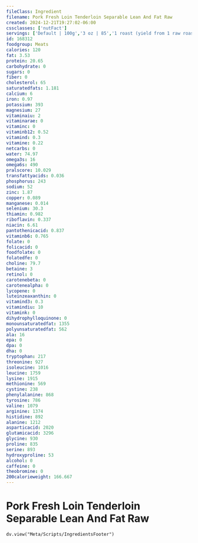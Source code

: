 ```yaml
---
fileClass: Ingredient
filename: Pork Fresh Loin Tenderloin Separable Lean And Fat Raw
created: 2024-12-21T19:27:02-06:00
cssclasses: ['nutFact']
servings: ['Default | 100g','3 oz | 85','1 roast (yield from 1 raw roast, with refuse, weighing 504g) | 505']
id: 168312
foodgroup: Meats
calories: 120
fat: 3.53
protein: 20.65
carbohydrate: 0
sugars: 0
fiber: 0
cholesterol: 65
saturatedfats: 1.181
calcium: 6
iron: 0.97
potassium: 393
magnesium: 27
vitaminaiu: 2
vitaminarae: 0
vitaminc: 0
vitaminb12: 0.52
vitamind: 0.3
vitamine: 0.22
netcarbs: 0
water: 74.97
omega3s: 16
omega6s: 490
pralscore: 10.029
transfattyacids: 0.036
phosphorus: 243
sodium: 52
zinc: 1.87
copper: 0.089
manganese: 0.014
selenium: 30.3
thiamin: 0.982
riboflavin: 0.337
niacin: 6.61
pantothenicacid: 0.837
vitaminb6: 0.765
folate: 0
folicacid: 0
foodfolate: 0
folatedfe: 0
choline: 79.7
betaine: 3
retinol: 0
carotenebeta: 0
carotenealpha: 0
lycopene: 0
luteinzeaxanthin: 0
vitamind3: 0.3
vitamindiu: 10
vitamink: 0
dihydrophylloquinone: 0
monounsaturatedfat: 1355
polyunsaturatedfat: 562
ala: 16
epa: 0
dpa: 0
dha: 0
tryptophan: 217
threonine: 927
isoleucine: 1016
leucine: 1759
lysine: 1915
methionine: 569
cystine: 238
phenylalanine: 868
tyrosine: 786
valine: 1079
arginine: 1374
histidine: 892
alanine: 1212
asparticacid: 2020
glutamicacid: 3296
glycine: 930
proline: 835
serine: 893
hydroxyproline: 53
alcohol: 0
caffeine: 0
theobromine: 0
200calorieweight: 166.667
---
```


# Pork Fresh Loin Tenderloin Separable Lean And Fat Raw

```dataviewjs
dv.view("Meta/Scripts/IngredientsFooter")
```